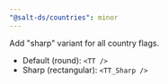 ```yaml
---
"@salt-ds/countries": minor
---
```


Add "sharp" variant for all country flags.

- Default (round): `<TT />`
- Sharp (rectangular): `<TT_Sharp />`
